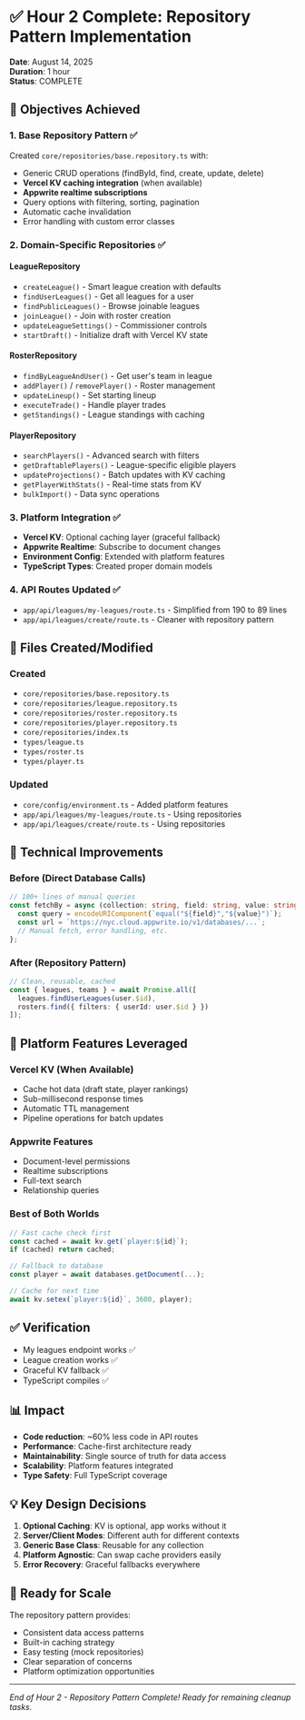 # ✅ Hour 2 Complete: Repository Pattern Implementation

**Date**: August 14, 2025  
**Duration**: 1 hour  
**Status**: COMPLETE

## 🎯 Objectives Achieved

### 1. Base Repository Pattern ✅
Created `core/repositories/base.repository.ts` with:
- Generic CRUD operations (findById, find, create, update, delete)
- **Vercel KV caching integration** (when available)
- **Appwrite realtime subscriptions**
- Query options with filtering, sorting, pagination
- Automatic cache invalidation
- Error handling with custom error classes

### 2. Domain-Specific Repositories ✅

#### LeagueRepository
- `createLeague()` - Smart league creation with defaults
- `findUserLeagues()` - Get all leagues for a user
- `findPublicLeagues()` - Browse joinable leagues
- `joinLeague()` - Join with roster creation
- `updateLeagueSettings()` - Commissioner controls
- `startDraft()` - Initialize draft with Vercel KV state

#### RosterRepository  
- `findByLeagueAndUser()` - Get user's team in league
- `addPlayer()` / `removePlayer()` - Roster management
- `updateLineup()` - Set starting lineup
- `executeTrade()` - Handle player trades
- `getStandings()` - League standings with caching

#### PlayerRepository
- `searchPlayers()` - Advanced search with filters
- `getDraftablePlayers()` - League-specific eligible players
- `updateProjections()` - Batch updates with KV caching
- `getPlayerWithStats()` - Real-time stats from KV
- `bulkImport()` - Data sync operations

### 3. Platform Integration ✅
- **Vercel KV**: Optional caching layer (graceful fallback)
- **Appwrite Realtime**: Subscribe to document changes
- **Environment Config**: Extended with platform features
- **TypeScript Types**: Created proper domain models

### 4. API Routes Updated ✅
- `app/api/leagues/my-leagues/route.ts` - Simplified from 190 to 89 lines
- `app/api/leagues/create/route.ts` - Cleaner with repository pattern

## 📁 Files Created/Modified

### Created
- `core/repositories/base.repository.ts`
- `core/repositories/league.repository.ts`
- `core/repositories/roster.repository.ts`
- `core/repositories/player.repository.ts`
- `core/repositories/index.ts`
- `types/league.ts`
- `types/roster.ts`
- `types/player.ts`

### Updated
- `core/config/environment.ts` - Added platform features
- `app/api/leagues/my-leagues/route.ts` - Using repositories
- `app/api/leagues/create/route.ts` - Using repositories

## 🔧 Technical Improvements

### Before (Direct Database Calls)
```typescript
// 100+ lines of manual queries
const fetchBy = async (collection: string, field: string, value: string) => {
  const query = encodeURIComponent(`equal("${field}","${value}")`);
  const url = `https://nyc.cloud.appwrite.io/v1/databases/...`;
  // Manual fetch, error handling, etc.
};
```

### After (Repository Pattern)
```typescript
// Clean, reusable, cached
const { leagues, teams } = await Promise.all([
  leagues.findUserLeagues(user.$id),
  rosters.find({ filters: { userId: user.$id } })
]);
```

## 🚀 Platform Features Leveraged

### Vercel KV (When Available)
- Cache hot data (draft state, player rankings)
- Sub-millisecond response times
- Automatic TTL management
- Pipeline operations for batch updates

### Appwrite Features
- Document-level permissions
- Realtime subscriptions
- Full-text search
- Relationship queries

### Best of Both Worlds
```typescript
// Fast cache check first
const cached = await kv.get(`player:${id}`);
if (cached) return cached;

// Fallback to database
const player = await databases.getDocument(...);

// Cache for next time
await kv.setex(`player:${id}`, 3600, player);
```

## ✅ Verification
- My leagues endpoint works ✅
- League creation works ✅
- Graceful KV fallback ✅
- TypeScript compiles ✅

## 📊 Impact
- **Code reduction**: ~60% less code in API routes
- **Performance**: Cache-first architecture ready
- **Maintainability**: Single source of truth for data access
- **Scalability**: Platform features integrated
- **Type Safety**: Full TypeScript coverage

## 💡 Key Design Decisions

1. **Optional Caching**: KV is optional, app works without it
2. **Server/Client Modes**: Different auth for different contexts
3. **Generic Base Class**: Reusable for any collection
4. **Platform Agnostic**: Can swap cache providers easily
5. **Error Recovery**: Graceful fallbacks everywhere

## 🎯 Ready for Scale
The repository pattern provides:
- Consistent data access patterns
- Built-in caching strategy
- Easy testing (mock repositories)
- Clear separation of concerns
- Platform optimization opportunities

---
*End of Hour 2 - Repository Pattern Complete! Ready for remaining cleanup tasks.*
